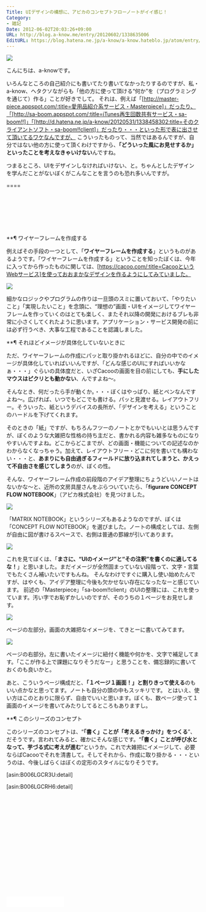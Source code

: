 ```yaml
---
Title: UIデザインの構想に、アピカのコンセプトフローノートがイイ感じ！
Category:
- 雑記
Date: 2012-06-02T20:03:26+09:00
URL: http://blog.a-know.me/entry/20120602/1338635006
EditURL: https://blog.hatena.ne.jp/a-know/a-know.hateblo.jp/atom/entry/12921228815727979306
---
```


<img src="//lh4.ggpht.com/HD7MqW-yQaHaifs4ytAPzhQJD49vlGApf231Tv-TfKUySbOdwzxPCXktlWFXRImimdkpKjqcygL2KCr9GzdVzIU=s640">


こんにちは、a-knowです。

いろんなところの自己紹介にも書いてたり書いてなかったりするのですが、私・a-know、ヘタクソながらも「他の方に使って頂ける“何か”を（プログラミングを通じて）作る」ことが好きでして。
それは、例えば「[http://master-piece.appspot.com/:title=愛用品紹介系サービス・Masterpiece]」だったり、「[http://sa-boom.appspot.com/:title=iTunes再生回数共有サービス・sa-boom!!]」「[http://d.hatena.ne.jp/a-know/20120531/1338458302:title=そのクライアントソフト・sa-boom!!client]」だったり・・・といった形で表に出させて頂いてるワケなんですが、
こういったものって、当然ではあるんですが、自分ではない他の方に使って頂くわけですから、<span class="deco" style="font-weight:bold;">「どういった風にお見せするか」といったことを考えなきゃいけない</span>んですね。

つまるところ、UIをデザインしなければいけない、と。ちゃんとしたデザインを学んだことがないぼくがこんなことを言うのも恐れ多いんですが。

====

<script async src="//pagead2.googlesyndication.com/pagead/js/adsbygoogle.js"></script>
<!-- article-top -->
<ins class="adsbygoogle"
     style="display:inline-block;width:728px;height:90px"
     data-ad-client="ca-pub-3463034538369189"
     data-ad-slot="8367620130"></ins>
<script>
(adsbygoogle = window.adsbygoogle || []).push({});
</script>


**¶ ワイヤーフレームを作成する

例えばその手段の一つとして、「<span class="deco" style="font-weight:bold;">ワイヤーフレームを作成する</span>」というものがあるようです。「ワイヤーフレームを作成する」ということを知ったぼくは、今年に入ってから作ったものに関しては、[https://cacoo.com/:title=CacooというWebサービス]を使っておおまかなデザインを作るようにしてみていました。


<img src="//lh3.ggpht.com/w5WYF6pe1F7MWLuIOL35GL6Y-riKhBRZEDYq2-kPxNqwaPA7mNo4iwnqM6JE6Ehydl7FLSzte-1yoyuhLnJtrfY=s512">


細かなロジックやプログラムの作りは一旦頭のスミに置いておいて、「やりたいこと」「実現したいこと」を念頭に、“理想の”画面・UIをイメージしてワイヤーフレームを作っていくのはとても楽しく、またそれ以降の開発におけるブレも非常に小さくしてくれたように思います。アプリケーション・サービス開発の前には必ず行うべき、大事な工程であることを認識しました。



**¶ それほどイメージが具体化していないときに

ただ、ワイヤーフレームの作成にパッと取り掛かれるほどに、自分の中でのイメージが具体化していればいいんですが、「どんな感じのUIにすればいいかなぁ・・・」ぐらいの具体度だと、いざCacooの画面を目の前にしても、<span class="deco" style="font-weight:bold;">手にしたマウスはピクリとも動かない</span>、んですよね〜。

そんなとき、何だったら手が動くか。・・・ぼくはやっぱり、紙とペンなんですよね〜。広げれば、いつでもどこでも書ける。パッと見渡せる。レイアウトフリー。そういった、紙というデバイスの長所が、「デザインを考える」ということのハードルを下げてくれます。

そのときの「紙」ですが、もちろんフツーのノートとかでもいいとは思うんですが、ぼくのような大雑把な性格の持ち主だと、書かれる内容も雑多なものになりやすいんですよね。どこからどこまでが、どの画面・機能についての記述なのかわからなくなっちゃう。加えて、レイアウトフリー・どこに何を書いても構わない・・・と、<span class="deco" style="font-weight:bold;">あまりにも自由過ぎるフィールドに放り込まれてしまうと、かえって不自由さを感じてしまう</span>のが、ぼくの性。


そんな、ワイヤーフレーム作成の前段階のアイデア整理にちょうどいいノートはないかな〜と、近所の文房具屋さんをぶらついていたら、「<span class="deco" style="font-weight:bold;">figurare CONCEPT FLOW NOTEBOOK</span>」（アピカ株式会社）を見つけました。


<img src="//lh5.ggpht.com/u9qmXauOENTvI0yP3dwhqSmh5Fa2auWkTsIcuXEDWAQg6xzpEd8viW1PzGayjQF21apcGTZnFMN2vdL44KL-TKA=s640">


「MATRIX NOTEBOOK」というシリーズもあるようなのですが、ぼくは「CONCEPT FLOW NOTEBOOK」を選びました。ノートの構成としては、左側が自由に図が書けるスペースで、右側は普通の罫線が引いてあります。


<img src="//lh3.ggpht.com/D1wNxO656-qGn9SFh9kIqs8Kqail9hG3EGu60_ZmVmotbdTvH-vUpCs2ShnGAbbObkaHKvaYMk8z-Gjkk-DrNA=s640">


これを見てぼくは、「<span class="deco" style="font-weight:bold;">まさに、“UIのイメージ”と“その注釈”を書くのに適してるな！</span>」と思いました。まだイメージが全然固まっていない段階って、文字・言葉でもたくさん補いたいですもんね。
そんなわけですぐに購入し使い始めたんですが、はやくも、アイデア整理に今後も欠かせない存在になったなーと感じています。
前述の「Masterpiece」「sa-boom!!client」のUIの整理には、これを使っています。汚い字でお恥ずかしいのですが、そのうちの１ページをお見せします。



<img src="//lh3.ggpht.com/BYhsyYNrU8jZMsehPU1HXFKsDd6KBGA_11DbNba6hPRtZPH8kk_T9ZXGBLFL1Y80eOvYPWTYygE2hGnhvL6fs_ej=s640">

ページの左部分。画面の大雑把なイメージを、てきとーに書いてみてます。



<img src="//lh3.ggpht.com/oZK6UB4u-lVXwpsta1E3lmujaUFc9qdmRiiweaQfopTi2gmxVHA3pbuM_Dcgkza54mExkffHsvZnYEKGbhZyQCc=s640">

ページの右部分。左に書いたイメージに紐付く機能や何かを、文字で補足してます。「ここが作る上で課題になりそうだなー」と思うことを、備忘録的に書いておくのも良いかと。



あと、こういうページ構成だと、<span class="deco" style="font-weight:bold;">「１ページ１画面！」と割りきって使える</span>のもいい点かなと思ってます。ノートも自分の頭の中もスッキリです。
とはいえ、使い方はこのとおりに限らず、自由でいいと思います。ぼくも、数ページ使って１画面のイメージを書いてみたりしてるところもありますし。



**¶ このシリーズのコンセプト

このシリーズのコンセプトは、“<span class="deco" style="font-weight:bold;">「書く」ことが「考えるきっかけ」をつくる</span>”、だそうです。言われてみると、確かにそんな感じです。“<span class="deco" style="font-weight:bold;">「書く」ことが呼び水となって、芋づる式に考えが進む</span>”というか。これで大雑把にイメージして、必要ならばCacooでそれを清書して。そしてそれから、作成に取り掛かる・・・というのは、今後しばらくはぼくの定形のスタイルになりそうです。




[asin:B006LGCR3U:detail]

[asin:B006LGCRH6:detail]

<script async src="//pagead2.googlesyndication.com/pagead/js/adsbygoogle.js"></script>
<!-- article-bottom2 -->
<ins class="adsbygoogle"
     style="display:inline-block;width:300px;height:250px"
     data-ad-client="ca-pub-3463034538369189"
     data-ad-slot="5274552934"></ins>
<script>
(adsbygoogle = window.adsbygoogle || []).push({});
</script>

<iframe src="//blog.hatena.ne.jp/a-know/a-know.hateblo.jp/subscribe/iframe" allowtransparency="true" frameborder="0" scrolling="no" width="150" height="28"></iframe>
